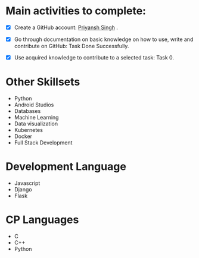 # Main activities to complete:

- [x] Create a GitHub account: [Priyansh Singh](https://github.com/ps-19) .

- [x] Go through documentation on basic knowledge on how to use, write and contribute on GitHub: Task Done Successfully.

- [x] Use acquired knowledge to contribute to a selected task: Task 0.

# Other Skillsets
- Python
- Android Studios
- Databases
- Machine Learning
- Data visualization
- Kubernetes
- Docker
- Full Stack Development

# Development Language
- Javascript
- Django
- Flask

# CP Languages
- C
- C++
- Python
